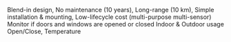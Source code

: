 Blend-in design,
No maintenance (10 years),
Long-range (10 km),
Simple installation & mounting,
Low-lifecycle cost (multi-purpose multi-sensor)
Monitor if doors and windows are opened or closed
Indoor & Outdoor usage
Open/Close, Temperature
